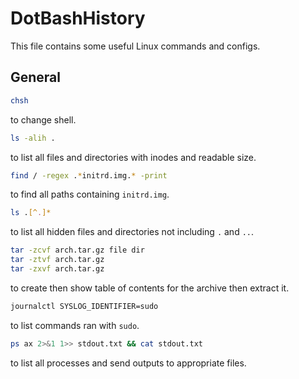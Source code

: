 # DotBashHistory
This file contains some useful Linux commands and configs.
## General
```bash
chsh
```
to change shell. 

```bash
ls -alih .
```
to list all files and directories with inodes and readable size. 

```bash
find / -regex .*initrd.img.* -print
```
to find all paths containing `initrd.img`.

```bash
ls .[^.]*
```
to list all hidden files and directories not including `.` and `..`.

```bash
tar -zcvf arch.tar.gz file dir
tar -ztvf arch.tar.gz
tar -zxvf arch.tar.gz
```
to create then show table of contents for the archive then extract it.

```bash
journalctl SYSLOG_IDENTIFIER=sudo
```
to list commands ran with `sudo`.

```bash
ps ax 2>&1 1>> stdout.txt && cat stdout.txt
```
to list all processes and send outputs to appropriate files.
